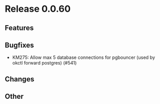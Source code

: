 # Release 0.0.60

## Features

## Bugfixes
* KM275: Allow max 5 database connections for pgbouncer (used by okctl forward postgres) (#541)

## Changes

## Other

